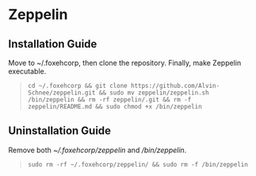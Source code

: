 # Zeppelin

## Installation Guide
Move to ~/.foxehcorp, then clone the repository. Finally, make Zeppelin executable.

> `cd ~/.foxehcorp && git clone https://github.com/Alvin-Schnee/zeppelin.git && sudo mv zeppelin/zeppelin.sh /bin/zeppelin && rm -rf zeppelin/.git && rm -f zeppelin/README.md && sudo chmod +x /bin/zeppelin`

## Uninstallation Guide
Remove both *~/.foxehcorp/zeppelin* and */bin/zeppelin*. 

> `sudo rm -rf ~/.foxehcorp/zeppelin/ && sudo rm -f /bin/zeppelin`
